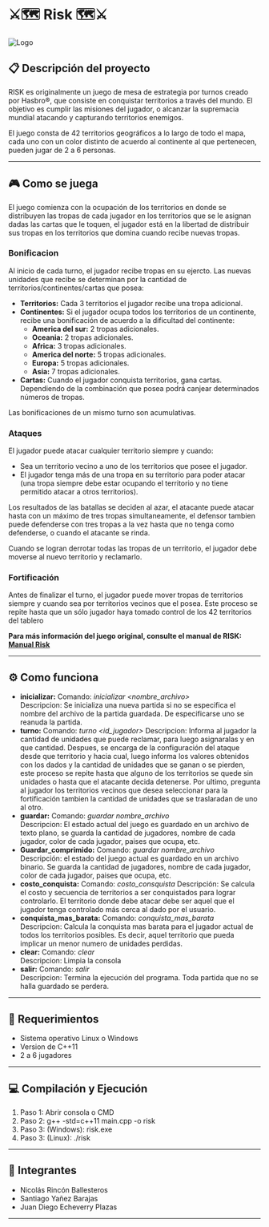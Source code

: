 
# ⚔️🗺 ️Risk 🗺⚔️

![Logo](https://i.ibb.co/cwdJYLQ/deporz7-11d17976-7f29-4185-9285-58b58899a15e.png)

## 📋 Descripción del proyecto
RISK es originalmente un juego de mesa de estrategia por turnos creado por Hasbro®, que consiste en conquistar territorios a través del mundo. El objetivo es cumplir las misiones del jugador, o alcanzar la supremacia mundial atacando y capturando territorios enemigos.

El juego consta de 42 territorios geográficos a lo largo de todo el mapa, cada uno con un color distinto de acuerdo al continente al que pertenecen, pueden jugar de 2 a 6 personas.

---
## 🎮 Como se juega
El juego comienza con la ocupación de los territorios en donde se distribuyen las tropas de cada jugador en los territorios que se le asignan dadas las cartas que le toquen, el jugador está en la libertad de distribuir sus tropas en los territorios que domina cuando recibe nuevas tropas. 

### Bonificacion
Al inicio de cada turno, el jugador recibe tropas en su ejercto. Las nuevas unidades que recibe se determinan por la cantidad de territorios/continentes/cartas que posea:
- **Territorios:** Cada 3 territorios el jugador recibe una tropa adicional.
- **Continentes:** Si el jugador ocupa todos los territorios de un continente, recibe una bonificación de acuerdo a la dificultad del continente:
    - **America del sur:** 2 tropas adicionales.
    - **Oceania:** 2 tropas adicionales.
    - **Africa:** 3 tropas adicionales.
    - **America del norte:** 5 tropas adicionales.
    - **Europa:** 5 tropas adicionales.
    - **Asia:** 7 tropas adicionales.
- **Cartas:** Cuando el jugador conquista territorios, gana cartas. Dependiendo de la combinación que posea podrá canjear determinados números de tropas.

Las bonificaciones de un mismo turno son acumulativas.

### Ataques
El jugador puede atacar cualquier territorio siempre y cuando:
- Sea un territorio vecino a uno de los territorios que posee el jugador.
- El jugador tenga más de una tropa en su territorio para poder atacar (una tropa siempre debe estar ocupando el territorio y no tiene permitido atacar a otros territorios).

Los resultados de las batallas se deciden al azar, el atacante puede atacar hasta con un máximo de tres tropas simultaneamente, el defensor tambien puede defenderse con tres tropas a la vez hasta que no tenga como defenderse, o cuando el atacante se rinda.

Cuando se logran derrotar todas las tropas de un territorio, el jugador debe moverse al nuevo territorio y reclamarlo.

### Fortificación
Antes de finalizar el turno, el jugador puede mover tropas de territorios siempre y cuando sea por territorios vecinos que el posea. Este proceso se repite hasta que un sólo jugador haya tomado control de los 42 territorios del tablero      

**Para más información del juego original, consulte el manual de RISK: [Manual Risk](https://www.hasbro.com/common/instruct/risk.pdf)**

---
## ⚙️ Como funciona

- **inicializar:** Comando: *inicializar <nombre_archivo>*  
    Descripcion: Se inicializa una nueva partida si no se especifica el nombre del archivo de la partida guardada. De especificarse uno se reanuda la partida.
- **turno:** Comando: *turno <id_jugador>*
    Descripcion: Informa al jugador la cantidad de unidades que puede reclamar, para luego asignaralas y en que cantidad. Despues, se encarga de la configuración del ataque desde que territorio y hacia cual, luego informa los valores obtenidos con los dados y la cantidad de unidades que se ganan o se pierden, este proceso se repite hasta que alguno de los territorios se quede sin unidades o hasta que el atacante decida detenerse. Por ultimo, pregunta al jugador los territorios vecinos que desea seleccionar para la fortificación tambien la cantidad de unidades que se traslaradan de uno al otro.
- **guardar:** Comando: *guardar nombre_archivo*      
    Descripcion: El estado actual del juego es guardado en un archivo de texto plano, se guarda la cantidad de jugadores, nombre de cada jugador, color de cada jugador, paises que ocupa, etc.
- **Guardar_comprimido:** Comando: *guardar nombre_archivo*  
    Descripción: el estado del juego actual es guardado en un archivo binario. Se guarda la cantidad de jugadores, nombre de cada jugador, color de cada jugador, paises que ocupa, etc.
- **costo_conquista:** Comando: *costo_consquista <territorio>*
    Descripción: Se calcula el costo y secuencia de territorios a ser conquistados para lograr controlarlo. El territorio donde debe atacar debe ser aquel que el jugador tenga controlado más cerca al dado por el usuario. 
- **conquista_mas_barata:** Comando: *conquista_mas_barata*  
    Descripcion: Calcula la conquista mas barata para el jugador actual de todos los territorios posibles. Es decir, aquel territorio que pueda implicar un menor numero de unidades perdidas.
- **clear:** Comando: *clear*  
    Descripcion: Limpia la consola
- **salir:** Comando: *salir*  
    Descripcion: Termina la ejecución del programa. Toda partida que no se halla guardado se perdera.

---
## 🦾 Requerimientos
- Sistema operativo Linux o Windows
- Version de C++11
- 2 a 6 jugadores

---
## 💻  Compilación y Ejecución
1. Paso 1: Abrir consola o CMD
2. Paso 2: g++ -std=c++11 main.cpp -o risk
3. Paso 3: (Windows): risk.exe
4. Paso 3: (Linux):  ./risk

---
## 💼  Integrantes

- Nicolás Rincón Ballesteros
- Santiago Yañez Barajas
- Juan Diego Echeverry Plazas

---
